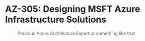 # AZ-305: Designing MSFT Azure Infrastructure Solutions

> Previous Azure Architecture Expert or something like that

